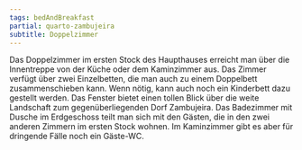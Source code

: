 ```yaml
---
tags: bedAndBreakfast
partial: quarto-zambujeira
subtitle: Doppelzimmer
---
```


Das Doppelzimmer im ersten Stock des Haupthauses erreicht man über die Innentreppe von der Küche oder dem Kaminzimmer aus. Das Zimmer verfügt über zwei Einzelbetten, die man auch zu einem Doppelbett zusammenschieben kann. Wenn nötig, kann auch noch ein Kinderbett dazu gestellt werden. Das Fenster bietet einen tollen Blick über die weite Landschaft zum gegenüberliegenden Dorf Zambujeira. Das Badezimmer mit Dusche im Erdgeschoss teilt man sich mit den Gästen, die in den zwei anderen Zimmern im ersten Stock wohnen. Im Kaminzimmer gibt es aber für dringende Fälle noch ein Gäste-WC.
